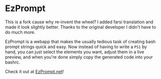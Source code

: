 EzPrompt
========
This is a fork cause why re-invent the wheel? 
I added farsi translation and made it look slightly better.
Thanks to the original developer I didn't have to do much more.


EzPrompt is a webapp that makes the usually tedious task of creating bash prompt
strings quick and easy. Now instead of having to write a `PS1` by hand, you can
just select the elements you want, adjust them in a live preview, and when
you're done simply copy the generated code into your bashrc.

Check it out at [EzPrompt.net](http://ezprompt.net)!

